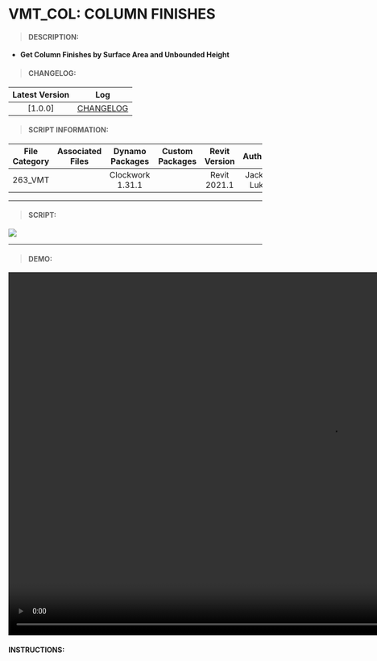 # VMT_COL: COLUMN FINISHES

> #### DESCRIPTION: 
- **Get Column Finishes by Surface Area and Unbounded Height**

> #### CHANGELOG:

| Latest Version | Log |
| :-------: | :----: | 
|[1.0.0] | [CHANGELOG](/_vmt/changelog/VMT_COL_Finishes.md) |

> #### SCRIPT INFORMATION: 

| File Category| Associated Files | Dynamo Packages | Custom Packages | Revit Version | Author | Reviewed By |
| :-------: | :----: | :---: | :---: | :---: | :---: | :---: |
| 263_VMT |  | Clockwork 1.31.1 | | Revit 2021.1 | Jacky Luk | |

----------------------------------------------------------------
> #### SCRIPT: 
<img src="/images/vmt/VMT_CL_Finishes.png">


------------------------------------------------------------------------------

> #### DEMO: 

<video width="1280" height="720" controls>
 <source src="/demo/.mp4" type="video/mp4">
</video>

#### INSTRUCTIONS: 